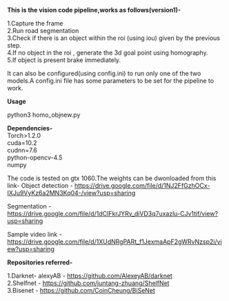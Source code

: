 **This is the vision code pipeline,works as follows(version1)-**

1.Capture the frame  
2.Run road segmentation  
3.Check if there is an object within the roi (using iou) given by the previous step.  
4.If no object in the roi , generate the 3d goal point using homography.  
5.If object is present brake immediately.  

It can also be configured(using config.ini) to run only one of the two models.A config.ini file has some parameters to be set for the pipeline to work.

**Usage** 

python3 homo_objnew.py

**Dependencies-**  
Torch>1.2.0  
cuda=10.2  
cudnn=7.6  
python-opencv-4.5  
numpy  

The code is tested on gtx 1060.The weights can be dwonloaded from this link-
Object detection - https://drive.google.com/file/d/1NJ2FfGzhOCx-IXJu9VyKz6a2MN3Kq04-/view?usp=sharing

Segmentation - https://drive.google.com/file/d/1dCIFkrJYRv_diVD3q7uxazlu-CJv1tif/view?usp=sharing

Sample video link - https://drive.google.com/file/d/1XUdNRgPARt_f1JexmaApF2gWRvNzsp2i/view?usp=sharing


**Repositories referred-**

1.Darknet- alexyAB  - https://github.com/AlexeyAB/darknet  
2.Shelfnet  - https://github.com/juntang-zhuang/ShelfNet  
3.Bisenet  - https://github.com/CoinCheung/BiSeNet  



